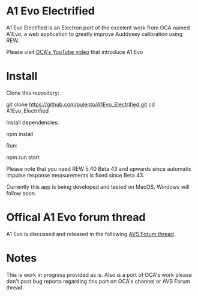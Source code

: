 # A1 Evo Electrified

A1 Evo Electified is an Electron port of the excelent work from OCA named A1Evo, a web application to greatly improve Auddysey calibration using REW.

Please visit [OCA's YouTube video](https://www.youtube.com/watch?v=lmZ5yV1-wMI) that introduce A1 Evo

# Install

Clone this repository:

git clone https://github.com/pulento/A1Evo_Electrified.git 
cd A1Evo_Electrified

Install dependencies:

npm install

Run:

npm run start

Please note that you need REW 5.40 Beta 43 and upwards since automatic impulse response measurements is fixed since Beta 43.

Currently this app is being developed and tested on MacOS. Windows will follow soon.

# Offical A1 Evo forum thread

A1 Evo is discussed and released in the following [AVS Forum thread](https://www.avsforum.com/threads/audyssey-one-oca-does-it-again-and-again.3297198).

# Notes

This is work in progress provided as is. Also is a port of OCA's work please don't post bug reports regarding this port on OCA's channel or AVS Forum thread.
